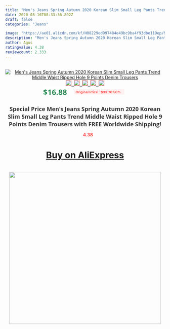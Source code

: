 ```yaml
---
title: "Men's Jeans Spring Autumn 2020 Korean Slim Small Leg Pants Trend Middle Waist Ripped Hole  9 Points Denim Trousers"
date: 2020-08-16T08:33:36.892Z
draft: false
categories: "Jeans"

image: "https://ae01.alicdn.com/kf/H08229ed997484e49bc9ba4f93dbe119ep/Men-s-Jeans-Spring-Autumn-2020-Korean-Slim-Small-Leg-Pants-Trend-Middle-Waist-Ripped-Hole.jpg"
description: "Men's Jeans Spring Autumn 2020 Korean Slim Small Leg Pants Trend Middle Waist Ripped Hole  9 Points Denim Trousers"
author: Agus
ratingvalue: 4.38
reviewcount: 2.333
---
```

<br>
<div style="text-align: center;">
<a href="https://s.click.aliexpress.com/e/_A79oIv" target="_blank" rel="nofollow noopener noreferrer"><img alt="Men's Jeans Spring Autumn 2020 Korean Slim Small Leg Pants Trend Middle Waist Ripped Hole  9 Points Denim Trousers" class="magnifier-image" src="https://ae01.alicdn.com/kf/H08229ed997484e49bc9ba4f93dbe119ep/Men-s-Jeans-Spring-Autumn-2020-Korean-Slim-Small-Leg-Pants-Trend-Middle-Waist-Ripped-Hole.jpg_640x640.jpg">
<br>
<img style="border:1px solid salmon" src="https://ae01.alicdn.com/kf/H08229ed997484e49bc9ba4f93dbe119ep/Men-s-Jeans-Spring-Autumn-2020-Korean-Slim-Small-Leg-Pants-Trend-Middle-Waist-Ripped-Hole.jpg_120x120.jpg">&nbsp;&nbsp;<img style="border:1px solid salmon" src="https://ae01.alicdn.com/kf/Hc3d90f1b9be743d78f63dbd4ce872ac3s/Men-s-Jeans-Spring-Autumn-2020-Korean-Slim-Small-Leg-Pants-Trend-Middle-Waist-Ripped-Hole.jpg_120x120.jpg">&nbsp;&nbsp;<img style="border:1px solid salmon" src="https://ae01.alicdn.com/kf/H3bc62a0c03c3494d9a9b6472ee3a9bb47/Men-s-Jeans-Spring-Autumn-2020-Korean-Slim-Small-Leg-Pants-Trend-Middle-Waist-Ripped-Hole.jpg_120x120.jpg">&nbsp;&nbsp;<img style="border:1px solid salmon" src="https://ae01.alicdn.com/kf/H1848c72713e04ee7a7307ba3c6170119R/Men-s-Jeans-Spring-Autumn-2020-Korean-Slim-Small-Leg-Pants-Trend-Middle-Waist-Ripped-Hole.jpg_120x120.jpg">&nbsp;&nbsp;<img style="border:1px solid salmon" src="https://ae01.alicdn.com/kf/Hf9712ed5924145049c6507f000297738P/Men-s-Jeans-Spring-Autumn-2020-Korean-Slim-Small-Leg-Pants-Trend-Middle-Waist-Ripped-Hole.jpg_120x120.jpg"></a></div><br0>
<div style="text-align: center;"><span style="background-color: white; border: 0px; box-sizing: border-box; color: seagreen; display: inline-block; font-family: &quot;open sans&quot; , &quot;arial&quot; , &quot;helvetica&quot; , sans-serif , &quot;heiti&quot;; font-size: 24px; font-stretch: inherit; font-weight: 700; line-height: inherit; margin: 0px 10px 0px 0px; padding: 0px; vertical-align: middle;">$16.88 </span>
<span style="background: rgb(255 , 241 , 241); border-radius: 3px; border: 0px; box-sizing: border-box; color: #ff4747; display: inline-block; font-family: inherit; font-size: 12px; font-stretch: inherit; font-style: inherit; font-variant: inherit; font-weight: 600; line-height: inherit; margin: 0px; padding: 2px 5px; transform: scale(0.9); vertical-align: middle;">Original Price : <b style="text-decoration: line-through;">$33.76 </b> 50%&nbsp;&nbsp;</span></div>
<h1 style="color: #333333; display: inline-block; font-family: &quot;open sans&quot; , &quot;arial&quot; , &quot;helvetica&quot; , sans-serif , &quot;heiti&quot;; font-size: 18px; font-stretch: inherit; font-weight: 700; text-align: center;">Special Price Men's Jeans Spring Autumn 2020 Korean Slim Small Leg Pants Trend Middle Waist Ripped Hole  9 Points Denim Trousers with FREE Worldwide Shipping!</h1>
<div style="color: #ff4747; text-align: center;">
<img src="https://4.bp.blogspot.com/-M0ZcTcb-5uY/XleCXlxnR4I/AAAAAAAAAEc/OrjgMkXV1oMQFaCRZj5HQwOCBcu3w1FegCPcBGAYYCw/s1600/star.png" style="height: 15px;">&nbsp;<b>4.38</b></div>
<div class="button_cont" align="center"><a class="buynow_a" href="https://s.click.aliexpress.com/e/_A79oIv" target="_blank" rel="nofollow noopener noreferrer"><H1>Buy on AliExpress</H1></a></div><br>
<div class="separator" style="clear: both; text-align: center;">
<img src="https://lh3.googleusercontent.com/-pTy5HemUv9M/XlePHvY0dAI/AAAAAAAAAE4/0nX5iRUoIWY8eMW9Dpxeirr157OZliDIgCLcBGAsYHQ/s1600/badge.gif" width="480">
</div>

